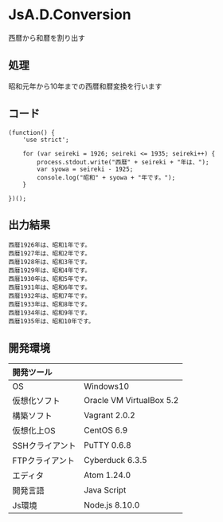 # JsA.D.Conversion
西暦から和暦を割り出す

## 処理
昭和元年から10年までの西暦和暦変換を行います

## コード
```
(function() {
    'use strict';

    for (var seireki = 1926; seireki <= 1935; seireki++) {
        process.stdout.write("西暦" + seireki + "年は、");
        var syowa = seireki - 1925;
        console.log("昭和" + syowa + "年です。");
    }

})();
```

## 出力結果  
```
西暦1926年は、昭和1年です。
西暦1927年は、昭和2年です。
西暦1928年は、昭和3年です。
西暦1929年は、昭和4年です。
西暦1930年は、昭和5年です。
西暦1931年は、昭和6年です。
西暦1932年は、昭和7年です。
西暦1933年は、昭和8年です。
西暦1934年は、昭和9年です。
西暦1935年は、昭和10年です。
```
  
## 開発環境
| 開発ツール |  |
|:-|:-|
| OS | Windows10 |
| 仮想化ソフト | Oracle VM VirtualBox 5.2 |
| 構築ソフト | Vagrant 2.0.2 |
| 仮想化上OS | CentOS 6.9 |
| SSHクライアント | PuTTY 0.6.8 |
| FTPクライアント | Cyberduck 6.3.5 |
| エディタ | Atom 1.24.0 |
| 開発言語 | Java Script |
| Js環境 | Node.js 8.10.0 |
